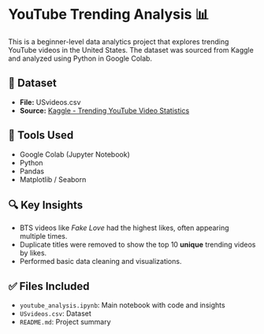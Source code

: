 # YouTube Trending Analysis 📊

This is a beginner-level data analytics project that explores trending YouTube videos in the United States. The dataset was sourced from Kaggle and analyzed using Python in Google Colab.

## 📂 Dataset
- **File:** USvideos.csv
- **Source:** [Kaggle - Trending YouTube Video Statistics](https://www.kaggle.com/datasets/datasnaek/youtube-new)

## 🔧 Tools Used
- Google Colab (Jupyter Notebook)
- Python
- Pandas
- Matplotlib / Seaborn

## 🔍 Key Insights
- BTS videos like *Fake Love* had the highest likes, often appearing multiple times.
- Duplicate titles were removed to show the top 10 **unique** trending videos by likes.
- Performed basic data cleaning and visualizations.

## ✅ Files Included
- `youtube_analysis.ipynb`: Main notebook with code and insights
- `USvideos.csv`: Dataset
- `README.md`: Project summary

